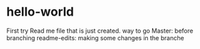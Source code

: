 # hello-world
First try
Read me file that is just created. way to go
Master: before branching
readme-edits: making some changes in the branche
